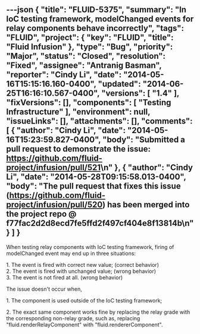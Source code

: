 ---json
{
  "title": "FLUID-5375",
  "summary": "In IoC testing framework, modelChanged events for relay components behave incorrectly",
  "tags": "FLUID",
  "project": {
    "key": "FLUID",
    "title": "Fluid Infusion"
  },
  "type": "Bug",
  "priority": "Major",
  "status": "Closed",
  "resolution": "Fixed",
  "assignee": "Antranig Basman",
  "reporter": "Cindy Li",
  "date": "2014-05-16T15:15:16.160-0400",
  "updated": "2014-06-25T16:16:10.567-0400",
  "versions": [
    "1.4"
  ],
  "fixVersions": [],
  "components": [
    "Testing Infrastructure"
  ],
  "environment": null,
  "issueLinks": [],
  "attachments": [],
  "comments": [
    {
      "author": "Cindy Li",
      "date": "2014-05-16T15:23:59.827-0400",
      "body": "Submitted a pull request to demonstrate the issue: <https://github.com/fluid-project/infusion/pull/521>\n"
    },
    {
      "author": "Cindy Li",
      "date": "2014-05-28T09:15:58.013-0400",
      "body": "The pull request that fixes this issue (<https://github.com/fluid-project/infusion/pull/520>) has been merged into the project repo @ f77fac2d2d8ecd7fe5ffd2f497cf404e8f13814b\n"
    }
  ]
}
---
When testing relay components with IoC testing framework, firing of modelChanged event may end up in three situations:

1\. The event is fired with correct new value; (correct behavior)\
2\. The event is fired with unchanged value; (wrong behavior)\
3\. The event is not fired at all. (wrong behavior)

The issue doesn't occur when,

1\. The component is used outside of the IoC testing framework;

2\. The exact same component works fine by replacing the relay grade with the corresponding non-relay grade, such as, replacing "fluid.renderRelayComponent" with "fluid.rendererComponent".

        